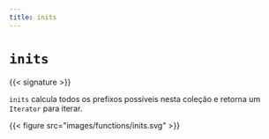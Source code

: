 ```yaml
---
title: inits
---
```


# `inits`

{{< signature >}}

`inits` calcula todos os prefixos possíveis nesta coleção e retorna um `Iterator` para iterar.

{{< figure src="images/functions/inits.svg" >}}
